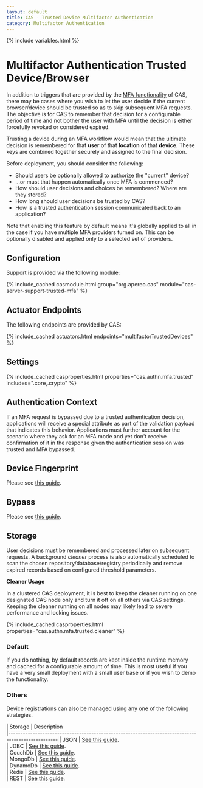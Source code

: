 ```yaml
---
layout: default
title: CAS - Trusted Device Multifactor Authentication
category: Multifactor Authentication
---
```


{% include variables.html %}

# Multifactor Authentication Trusted Device/Browser

In addition to triggers that are provided by the [MFA functionality](Configuring-Multifactor-Authentication.html) of CAS, there may be
cases where you wish to let the user decide if the current browser/device should be trusted so as to skip subsequent MFA requests. The
objective is for CAS to remember that decision for a configurable period of time and not bother the user with MFA until the decision
is either forcefully revoked or considered expired.

Trusting a device during an MFA workflow would mean that the ultimate decision is remembered for that **user** of that **location**
of that **device**. These keys are combined together securely and assigned to the final decision.

Before deployment, you should consider the following:

- Should users be optionally allowed to authorize the "current" device?
- ...or must that happen automatically once MFA is commenced?
- How should user decisions and choices be remembered? Where are they stored?
- How long should user decisions be trusted by CAS?
- How is a trusted authentication session communicated back to an application?

Note that enabling this feature by default means it's globally applied to all in the case if you have multiple MFA providers turned on.
This can be optionally disabled and applied only to a selected set of providers.

## Configuration

Support is provided via the following module:

{% include_cached casmodule.html group="org.apereo.cas" module="cas-server-support-trusted-mfa" %}

## Actuator Endpoints

The following endpoints are provided by CAS:

{% include_cached actuators.html endpoints="multifactorTrustedDevices" %}

## Settings

{% include_cached casproperties.html properties="cas.authn.mfa.trusted" includes=".core,.crypto" %}

## Authentication Context

If an MFA request is bypassed due to a trusted authentication decision, applications will receive a special attribute as part of
the validation payload that indicates this behavior. Applications must further account for the scenario where they ask for an MFA
mode and yet don't receive confirmation of it in the response given the authentication session was trusted and MFA bypassed.

## Device Fingerprint

Please see [this guide](Multifactor-TrustedDevice-Authentication-DeviceFingerprint.html).

## Bypass

Please see [this guide](Multifactor-TrustedDevice-Authentication-Bypass.html).

## Storage

User decisions must be remembered and processed later on subsequent 
requests. A background *cleaner* process is also automatically scheduled to 
scan the chosen repository/database/registry periodically and remove expired records based on configured threshold parameters.

<div class="alert alert-warning"><strong>Cleaner Usage</strong><p>In a clustered CAS deployment, it is best to keep 
the cleaner running on one designated CAS 
node only and turn it off on all others via CAS settings. Keeping the cleaner running on all 
nodes may likely lead to severe performance and locking issues.</p></div>

{% include_cached casproperties.html properties="cas.authn.mfa.trusted.cleaner" %}

### Default

If you do nothing, by default records are kept inside the runtime memory and cached for a configurable amount of time.
This is most useful if you have a very small deployment with a small user base or if you wish to demo the functionality.

### Others

Device registrations can also be managed using any one of the following strategies.

| Storage          | Description                                         
|--------------------------------------------------------------------------------------------------
| JSON     | [See this guide](Multifactor-TrustedDevice-Authentication-Storage-JSON.html).  
| JDBC     | [See this guide](Multifactor-TrustedDevice-Authentication-Storage-JDBC.html).  
| CouchDb     | [See this guide](Multifactor-TrustedDevice-Authentication-Storage-CouchDb.html).  
| MongoDb     | [See this guide](Multifactor-TrustedDevice-Authentication-Storage-MongoDb.html).  
| DynamoDb     | [See this guide](Multifactor-TrustedDevice-Authentication-Storage-DynamoDb.html).  
| Redis     | [See this guide](Multifactor-TrustedDevice-Authentication-Storage-Redis.html).  
| REST     | [See this guide](Multifactor-TrustedDevice-Authentication-Storage-Rest.html).  

